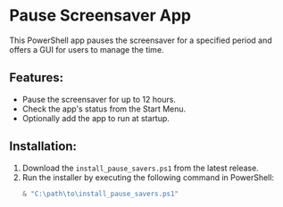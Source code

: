 # Pause Screensaver App

This PowerShell app pauses the screensaver for a specified period and offers a GUI for users to manage the time.

## Features:
- Pause the screensaver for up to 12 hours.
- Check the app's status from the Start Menu.
- Optionally add the app to run at startup.

## Installation:
1. Download the `install_pause_savers.ps1` from the latest release.
2. Run the installer by executing the following command in PowerShell:
   ```powershell
   & "C:\path\to\install_pause_savers.ps1"
